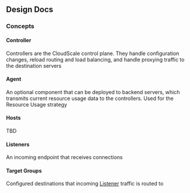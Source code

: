 ## Design Docs 

### Concepts 

#### Controller

Controllers are the CloudScale control plane. They handle configuration changes, reload routing and load balancing, and 
handle proxying traffic to the destination servers 

#### Agent 

An optional component that can be deployed to backend servers, which transmits current resource usage data to the controllers. 
Used for the Resource Usage strategy

#### Hosts 

TBD
#### Listeners 

An incoming endpoint that receives connections

#### Target Groups 

Configured destinations that incoming [Listener](#listeners-) traffic is routed to
